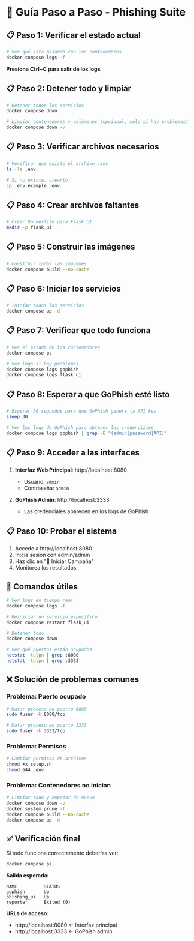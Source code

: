 # 🚀 Guía Paso a Paso - Phishing Suite

## 📋 Paso 1: Verificar el estado actual

```bash
# Ver qué está pasando con los contenedores
docker compose logs -f
```

**Presiona Ctrl+C para salir de los logs**

## 📋 Paso 2: Detener todo y limpiar

```bash
# Detener todos los servicios
docker compose down

# Limpiar contenedores y volúmenes (opcional, solo si hay problemas)
docker compose down -v
```

## 📋 Paso 3: Verificar archivos necesarios

```bash
# Verificar que existe el archivo .env
ls -la .env

# Si no existe, crearlo
cp .env.example .env
```

## 📋 Paso 4: Crear archivos faltantes

```bash
# Crear Dockerfile para Flask UI
mkdir -p flask_ui
```

## 📋 Paso 5: Construir las imágenes

```bash
# Construir todas las imágenes
docker compose build --no-cache
```

## 📋 Paso 6: Iniciar los servicios

```bash
# Iniciar todos los servicios
docker compose up -d
```

## 📋 Paso 7: Verificar que todo funciona

```bash
# Ver el estado de los contenedores
docker compose ps

# Ver logs si hay problemas
docker compose logs gophish
docker compose logs flask_ui
```

## 📋 Paso 8: Esperar a que GoPhish esté listo

```bash
# Esperar 30 segundos para que GoPhish genere la API key
sleep 30

# Ver los logs de GoPhish para obtener las credenciales
docker compose logs gophish | grep -E "(admin|password|API)"
```

## 📋 Paso 9: Acceder a las interfaces

1. **Interfaz Web Principal**: http://localhost:8080
   - Usuario: `admin`
   - Contraseña: `admin`

2. **GoPhish Admin**: http://localhost:3333
   - Las credenciales aparecen en los logs de GoPhish

## 📋 Paso 10: Probar el sistema

1. Accede a http://localhost:8080
2. Inicia sesión con admin/admin
3. Haz clic en "🚀 Iniciar Campaña"
4. Monitorea los resultados

## 🔧 Comandos útiles

```bash
# Ver logs en tiempo real
docker compose logs -f

# Reiniciar un servicio específico
docker compose restart flask_ui

# Detener todo
docker compose down

# Ver qué puertos están ocupados
netstat -tulpn | grep :8080
netstat -tulpn | grep :3333
```

## ❌ Solución de problemas comunes

### Problema: Puerto ocupado
```bash
# Matar proceso en puerto 8080
sudo fuser -k 8080/tcp

# Matar proceso en puerto 3333
sudo fuser -k 3333/tcp
```

### Problema: Permisos
```bash
# Cambiar permisos de archivos
chmod +x setup.sh
chmod 644 .env
```

### Problema: Contenedores no inician
```bash
# Limpiar todo y empezar de nuevo
docker compose down -v
docker system prune -f
docker compose build --no-cache
docker compose up -d
```

## ✅ Verificación final

Si todo funciona correctamente deberías ver:

```bash
docker compose ps
```

**Salida esperada:**
```
NAME          STATUS
gophish       Up
phishing_ui   Up
reporter      Exited (0)
```

**URLs de acceso:**
- http://localhost:8080 ← Interfaz principal
- http://localhost:3333 ← GoPhish admin